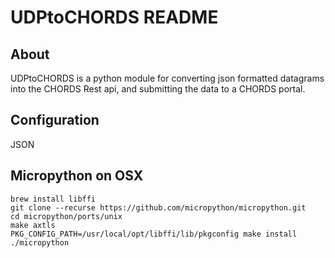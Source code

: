 # UDPtoCHORDS README

## About
UDPtoCHORDS is a python module for converting json formatted datagrams into the CHORDS Rest api, 
and submitting the data to a CHORDS portal.

## Configuration
JSON

## Micropython on OSX
```
brew install libffi
git clone --recurse https://github.com/micropython/micropython.git
cd micropython/ports/unix
make axtls
PKG_CONFIG_PATH=/usr/local/opt/libffi/lib/pkgconfig make install
./micropython
```

